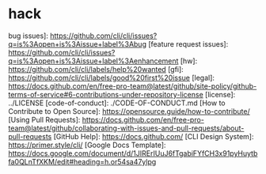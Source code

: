 # hack
bug issues]: https://github.com/cli/cli/issues?q=is%3Aopen+is%3Aissue+label%3Abug [feature request issues]: https://github.com/cli/cli/issues?q=is%3Aopen+is%3Aissue+label%3Aenhancement [hw]: https://github.com/cli/cli/labels/help%20wanted [gfi]: https://github.com/cli/cli/labels/good%20first%20issue [legal]: https://docs.github.com/en/free-pro-team@latest/github/site-policy/github-terms-of-service#6-contributions-under-repository-license [license]: ../LICENSE [code-of-conduct]: ./CODE-OF-CONDUCT.md [How to Contribute to Open Source]: https://opensource.guide/how-to-contribute/ [Using Pull Requests]: https://docs.github.com/en/free-pro-team@latest/github/collaborating-with-issues-and-pull-requests/about-pull-requests [GitHub Help]: https://docs.github.com/ [CLI Design System]: https://primer.style/cli/ [Google Docs Template]: https://docs.google.com/document/d/1JIRErIUuJ6fTgabiFYfCH3x91pyHuytbfa0QLnTfXKM/edit#heading=h.or54sa47ylpg
